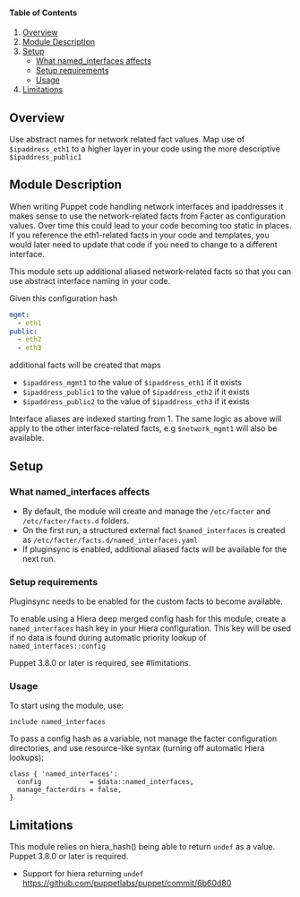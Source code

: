 #### Table of Contents

1. [Overview](#overview)
2. [Module Description](#module-description)
3. [Setup](#setup)
    * [What named_interfaces affects](#what-named_interfaces-affects)
    * [Setup requirements](#setup-requirements)
    * [Usage](#usage)
5. [Limitations](#limitations)

## Overview

Use abstract names for network related fact values. Map use of `$ipaddress_eth1` to a higher layer in your code using the more descriptive `$ipaddress_public1`

## Module Description

When writing Puppet code handling network interfaces and ipaddresses it makes sense to use the network-related facts from Facter as configuration values. Over time this could lead to your code becoming too static in places. If you reference the eth1-related facts in your code and templates, you would later need to update that code if you need to change to a different interface.

This module sets up additional aliased network-related facts so that you can use abstract interface naming in your code.

Given this configuration hash

```yaml
mgmt:
  - eth1
public:
  - eth2
  - eth3
```

additional facts will be created that maps 

* `$ipaddress_mgmt1` to the value of `$ipaddress_eth1` if it exists
* `$ipaddress_public1` to the value of `$ipaddress_eth2` if it exists
* `$ipaddress_public2` to the value of `$ipaddress_eth3` if it exists

Interface aliases are indexed starting from 1. The same logic as above will apply to the other interface-related facts, e.g `$network_mgmt1` will also be available.

## Setup

### What named_interfaces affects

* By default, the module will create and manage the `/etc/facter` and `/etc/facter/facts.d` folders.
* On the first run, a structured external fact `$named_interfaces` is created as `/etc/facter/facts.d/named_interfaces.yaml`
* If pluginsync is enabled, additional aliased facts will be available for the next run.

### Setup requirements

Pluginsync needs to be enabled for the custom facts to become available.

To enable using a Hiera deep merged config hash for this module, create a `named_interfaces` hash key in your Hiera configuration. This key will be used if no data is found during automatic priority lookup of `named_interfaces::config`

Puppet 3.8.0 or later is required, see #limitations.

### Usage

To start using the module, use:

```puppet
include named_interfaces
```

To pass a config hash as a variable, not manage the facter configuration directories, and use resource-like syntax (turning off automatic Hiera lookups):

```puppet
class { 'named_interfaces':
  config            = $data::named_interfaces,
  manage_facterdirs = false,
}
```

## Limitations

This module relies on hiera_hash() being able to return `undef` as a value. Puppet 3.8.0 or later is required.

* Support for hiera returning `undef` https://github.com/puppetlabs/puppet/commit/6b60d80

